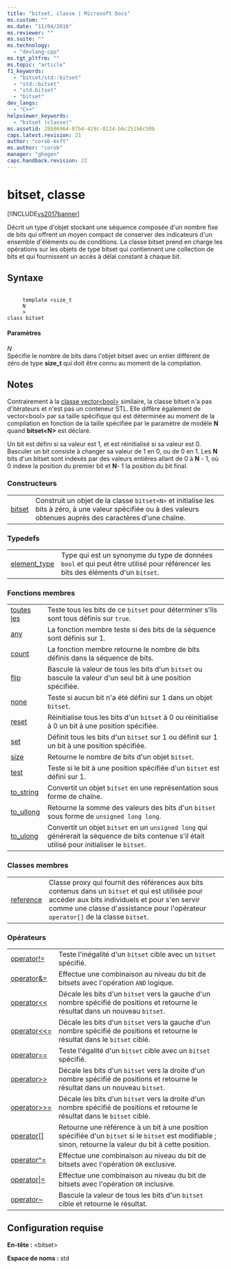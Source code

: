 ```yaml
---
title: "bitset, classe | Microsoft Docs"
ms.custom: ""
ms.date: "11/04/2016"
ms.reviewer: ""
ms.suite: ""
ms.technology: 
  - "devlang-cpp"
ms.tgt_pltfrm: ""
ms.topic: "article"
f1_keywords: 
  - "bitset/std::bitset"
  - "std::bitset"
  - "std.bitset"
  - "bitset"
dev_langs: 
  - "C++"
helpviewer_keywords: 
  - "bitset (classe)"
ms.assetid: 28b86964-87b4-429c-8124-b6c251b6c50b
caps.latest.revision: 21
author: "corob-msft"
ms.author: "corob"
manager: "ghogen"
caps.handback.revision: 22
---
```

# bitset, classe
[!INCLUDE[vs2017banner](../assembler/inline/includes/vs2017banner.md)]

Décrit un type d'objet stockant une séquence composée d'un nombre fixe de bits qui offrent un moyen compact de conserver des indicateurs d'un ensemble d'éléments ou de conditions.  La classe bitset prend en charge les opérations sur les objets de type bitset qui contiennent une collection de bits et qui fournissent un accès à délai constant à chaque bit.  
  
## Syntaxe  
  
```  
  
     template <size_t   
     N  
     >  
class bitset  
```  
  
#### Paramètres  
 *N*  
 Spécifie le nombre de bits dans l'objet bitset avec un entier différent de zéro de type **size\_t** qui doit être connu au moment de la compilation.  
  
## Notes  
 Contrairement à la [classe vector\<bool\>](../standard-library/vector-bool-class.md) similaire, la classe bitset n'a pas d'itérateurs et n'est pas un conteneur STL.  Elle diffère également de vector\<bool\> par sa taille spécifique qui est déterminée au moment de la compilation en fonction de la taille spécifiée par le paramètre de modèle **N** quand **bitset\<N\>** est déclaré.  
  
 Un bit est défini si sa valeur est 1, et est réinitialisé si sa valeur est 0.  Basculer un bit consiste à changer sa valeur de 1 en 0, ou de 0 en 1.  Les **N** bits d'un bitset sont indexés par des valeurs entières allant de 0 à **N** \- 1, où 0 indexe la position du premier bit et **N**\- 1 la position du bit final.  
  
### Constructeurs  
  
|||  
|-|-|  
|[bitset](../Topic/bitset::bitset.md)|Construit un objet de la classe `bitset<N>` et initialise les bits à zéro, à une valeur spécifiée ou à des valeurs obtenues auprès des caractères d'une chaîne.|  
  
### Typedefs  
  
|||  
|-|-|  
|[element\_type](../Topic/bitset::element_type.md)|Type qui est un synonyme du type de données `bool` et qui peut être utilisé pour référencer les bits des éléments d'un `bitset`.|  
  
### Fonctions membres  
  
|||  
|-|-|  
|[toutes les](../Topic/bitset::all.md)|Teste tous les bits de ce `bitset` pour déterminer s'ils sont tous définis sur `true`.|  
|[any](../Topic/bitset::any.md)|La fonction membre teste si des bits de la séquence sont définis sur 1.|  
|[count](../Topic/bitset::count.md)|La fonction membre retourne le nombre de bits définis dans la séquence de bits.|  
|[flip](../Topic/bitset::flip.md)|Bascule la valeur de tous les bits d'un `bitset` ou bascule la valeur d'un seul bit à une position spécifiée.|  
|[none](../Topic/bitset::none.md)|Teste si aucun bit n'a été défini sur 1 dans un objet `bitset`.|  
|[reset](../Topic/bitset::reset.md)|Réinitialise tous les bits d'un `bitset` à 0 ou réinitialise à 0 un bit à une position spécifiée.|  
|[set](../Topic/bitset::set.md)|Définit tous les bits d'un `bitset` sur 1 ou définit sur 1 un bit à une position spécifiée.|  
|[size](../Topic/bitset::size.md)|Retourne le nombre de bits d'un objet `bitset`.|  
|[test](../Topic/bitset::test.md)|Teste si le bit à une position spécifiée d'un `bitset` est défini sur 1.|  
|[to\_string](../Topic/bitset::to_string.md)|Convertit un objet `bitset` en une représentation sous forme de chaîne.|  
|[to\_ullong](../Topic/bitset::to_ullong.md)|Retourne la somme des valeurs des bits d'un `bitset` sous forme de `unsigned long long`.|  
|[to\_ulong](../Topic/bitset::to_ulong.md)|Convertit un objet `bitset` en un `unsigned long` qui générerait la séquence de bits contenue s'il était utilisé pour initialiser le `bitset`.|  
  
### Classes membres  
  
|||  
|-|-|  
|[reference](../Topic/bitset::reference.md)|Classe proxy qui fournit des références aux bits contenus dans un `bitset` et qui est utilisée pour accéder aux bits individuels et pour s'en servir comme une classe d'assistance pour l'opérateur `operator[]` de la classe `bitset`.|  
  
### Opérateurs  
  
|||  
|-|-|  
|[operator\!\=](../Topic/bitset::operator!=.md)|Teste l'inégalité d'un `bitset` cible avec un `bitset` spécifié.|  
|[operator&\=](../Topic/bitset::operator&=.md)|Effectue une combinaison au niveau du bit de bitsets avec l'opération `AND` logique.|  
|[operator\<\<](../Topic/bitset::operator%3C%3C.md)|Décale les bits d'un `bitset` vers la gauche d'un nombre spécifié de positions et retourne le résultat dans un nouveau `bitset`.|  
|[operator\<\<\=](../Topic/bitset::operator%3C%3C=.md)|Décale les bits d'un `bitset` vers la gauche d'un nombre spécifié de positions et retourne le résultat dans le `bitset` ciblé.|  
|[operator\=\=](../Topic/bitset::operator==.md)|Teste l'égalité d'un `bitset` cible avec un `bitset` spécifié.|  
|[operator\>\>](../Topic/bitset::operator%3E%3E.md)|Décale les bits d'un `bitset` vers la droite d'un nombre spécifié de positions et retourne le résultat dans un nouveau `bitset`.|  
|[operator\>\>\=](../Topic/bitset::operator%3E%3E=.md)|Décale les bits d'un `bitset` vers la droite d'un nombre spécifié de positions et retourne le résultat dans le `bitset` ciblé.|  
|[operator&#91;&#93;](../Topic/bitset::operator.md)|Retourne une référence à un bit à une position spécifiée d'un `bitset` si le `bitset` est modifiable ; sinon, retourne la valeur du bit à cette position.|  
|[operator^\=](../Topic/bitset::operator%5E=.md)|Effectue une combinaison au niveau du bit de bitsets avec l'opération `OR` exclusive.|  
|[operator&#124;\=](../Topic/bitset::operator%7C=.md)|Effectue une combinaison au niveau du bit de bitsets avec l'opération `OR` inclusive.|  
|[operator~](../Topic/bitset::operator~.md)|Bascule la valeur de tous les bits d'un `bitset` cible et retourne le résultat.|  
  
## Configuration requise  
 **En\-tête :** \<bitset\>  
  
 **Espace de noms :** std